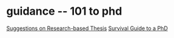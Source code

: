 # guidance -- 101 to phd
[Suggestions on Research-based Thesis](https://www.xccyn.com/post/thesis/)
[Survival Guide to a PhD](https://karpathy.github.io/2016/09/07/phd/)
